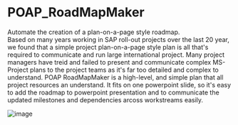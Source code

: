 # POAP_RoadMapMaker
Automate the creation of a plan-on-a-page style roadmap.  
Based on many years working in SAP roll-out projects over the last 20 year, we found that a simple project plan-on-a-page style plan is all that's required to communicate and run large international project. Many project managers have treid and failed to present and communicate complex MS-Project plans to the project teams as it's far too detailed and complex to understand. POAP RoadMapMaker is a high-level, and simple plan that all project resources an understand. It fits on one powerpoint slide, so it's easy to add the roadmap to powerpoint presentation and to communicate the updated milestones and dependencies arcoss workstreams easily. 

![image](https://user-images.githubusercontent.com/30213320/178905108-c013aa19-7a1d-4c88-b909-1abb4e298ea6.png)
